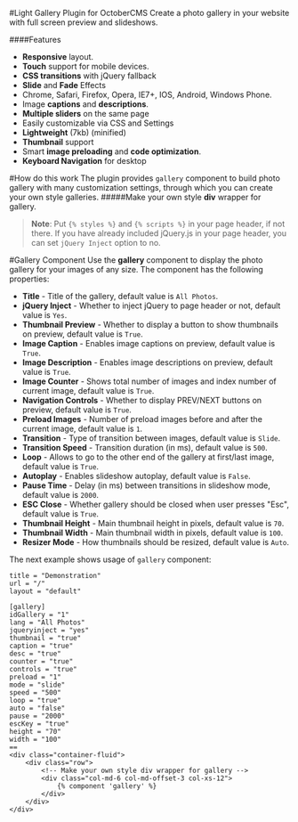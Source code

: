 #Light Gallery Plugin for OctoberCMS
Create a photo gallery in your website with full screen preview and slideshows.

####Features
* **Responsive** layout.
* **Touch** support for mobile devices.
* **CSS transitions** with jQuery fallback
* **Slide** and **Fade** Effects
* Chrome, Safari, Firefox, Opera, IE7+, IOS, Android, Windows Phone.
* Image **captions** and **descriptions**.
* **Multiple sliders** on the same page
* Easily customizable via CSS and Settings
* **Lightweight** (7kb) (minified)
* **Thumbnail** support
* Smart **image preloading** and **code optimization**.
* **Keyboard Navigation** for desktop

#How do this work
The plugin provides `gallery` component to build photo gallery with many customization settings, through which you can create your own style galleries.
#####Make your own style **div** wrapper for gallery.

> **Note**: Put `{% styles %}` and `{% scripts %}` in your page header, if not there. If you have already included jQuery.js in your page header, you can set `jQuery Inject` option to no.

#Gallery Component
Use the **gallery** component to display the photo gallery for your images of any size.
The component has the following properties:
* **Title** - Title of the gallery, default value is `All Photos`.
* **jQuery Inject** - Whether to inject jQuery to page header or not, default value is `Yes`.
* **Thumbnail Preview** - Whether to display a button to show thumbnails on preview, default value is `True`.
* **Image Caption** - Enables image captions on preview, default value is `True`.
* **Image Description** - Enables image descriptions on preview, default value is `True`.
* **Image Counter** - Shows total number of images and index number of current image, default value is `True`.
* **Navigation Controls** - Whether to display PREV/NEXT buttons on preview, default value is `True`.
* **Preload Images** - Number of preload images before and after the current image, default value is `1`.
* **Transition** - Type of transition between images, default value is `Slide`.
* **Transition Speed** - Transition duration (in ms), default value is `500`.
* **Loop** - Allows to go to the other end of the gallery at first/last image, default value is `True`.
* **Autoplay** - Enables slideshow autoplay, default value is `False`.
* **Pause Time** - Delay (in ms) between transitions in slideshow mode, default value is `2000`.
* **ESC Close** - Whether gallery should be closed when user presses "Esc", default value is `True`.
* **Thumbnail Height** - Main thumbnail height in pixels, default value is `70`.
* **Thumbnail Width** - Main thumbnail width in pixels, default value is `100`.
* **Resizer Mode** - How thumbnails should be resized, default value is `Auto`.

The next example shows usage of `gallery` component:
	
	title = "Demonstration"
	url = "/"
	layout = "default"

	[gallery]
	idGallery = "1"
	lang = "All Photos"
	jqueryinject = "yes"
	thumbnail = "true"
	caption = "true"
	desc = "true"
	counter = "true"
	controls = "true"
	preload = "1"
	mode = "slide"
	speed = "500"
	loop = "true"
	auto = "false"
	pause = "2000"
	escKey = "true"
	height = "70"
	width = "100"
	==
	<div class="container-fluid">
		<div class="row">
			<!-- Make your own style div wrapper for gallery -->
			<div class="col-md-6 col-md-offset-3 col-xs-12">
				{% component 'gallery' %}
			</div>
		</div>
	</div>
